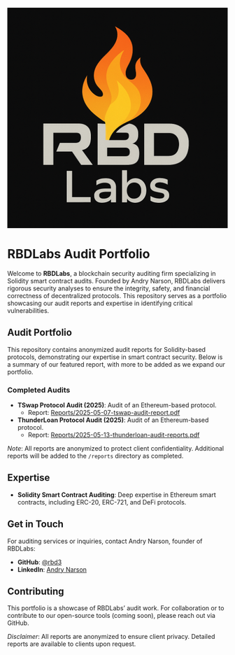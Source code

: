![RBDLabs Logo](logo/mylogo.png)



# RBDLabs Audit Portfolio

Welcome to **RBDLabs**, a blockchain security auditing firm specializing in Solidity smart contract audits. Founded by Andry Narson, RBDLabs delivers rigorous security analyses to ensure the integrity, safety, and financial correctness of decentralized protocols. This repository serves as a portfolio showcasing our audit reports and expertise in identifying critical vulnerabilities.


## Audit Portfolio
This repository contains anonymized audit reports for Solidity-based protocols, demonstrating our expertise in smart contract security. Below is a summary of our featured report, with more to be added as we expand our portfolio.


### Completed Audits
- **TSwap Protocol Audit (2025)**: Audit of an Ethereum-based protocol.  
  - Report: [Reports/2025-05-07-tswap-audit-report.pdf](Reports/2025-05-07-tswap-audit-report.pdf)
- **ThunderLoan Protocol Audit (2025)**: Audit of an Ethereum-based protocol.  
  - Report: [Reports/2025-05-13-thunderloan-audit-reports.pdf](Reports/2025-05-13-thunderloan-audit-reports.pdf)

*Note*: All reports are anonymized to protect client confidentiality. Additional reports will be added to the `/reports` directory as completed.

## Expertise
- **Solidity Smart Contract Auditing**: Deep expertise in Ethereum smart contracts, including ERC-20, ERC-721, and DeFi protocols.


## Get in Touch
For auditing services or inquiries, contact Andry Narson, founder of RBDLabs:
- **GitHub**: [@rbd3](https://github.com/rbd3)
- **LinkedIn**: [Andry Narson](https://linkedin.com/in/andry-rabedesana)


## Contributing
This portfolio is a showcase of RBDLabs’ audit work. For collaboration or to contribute to our open-source tools (coming soon), please reach out via GitHub.

*Disclaimer*: All reports are anonymized to ensure client privacy. Detailed reports are available to clients upon request.